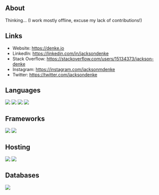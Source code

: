 ## About
Thinking... (I work mostly offline, excuse my lack of contributions!)

## Links

- Website: https://denke.io
- LinkedIn: https://linkedin.com/in/jacksondenke
- Stack Overflow: https://stackoverflow.com/users/15134373/jackson-denke
- Instagram: https://instagram.com/jacksonmdenke
- Twitter: https://twitter.com/jacksondenke

## Languages
![](https://img.shields.io/badge/python%20-%2314354C.svg?&style=for-the-badge&logo=python&logoColor=white) ![](https://img.shields.io/badge/javascript%20-%23323330.svg?&style=for-the-badge&logo=javascript&logoColor=%23F7DF1E) ![](https://img.shields.io/badge/java-%23ED8B00.svg?&style=for-the-badge&logo=java&logoColor=white) ![](https://img.shields.io/badge/node.js%20-%2343853D.svg?&style=for-the-badge&logo=node.js&logoColor=white)

## Frameworks
![](https://img.shields.io/badge/react%20-%23404d59.svg?&style=for-the-badge&logo=react) ![](https://img.shields.io/badge/next.js%20-%23000000.svg?&style=for-the-badge&logo=next.js)

## Hosting
![](https://img.shields.io/badge/heroku%20-%23430098.svg?&style=for-the-badge&logo=heroku&logoColor=white) ![](https://img.shields.io/badge/vercel%20-%23000000.svg?&style=for-the-badge&logo=vercel&logoColor=white) 

## Databases
![](https://img.shields.io/badge/MongoDB-%234ea94b.svg?&style=for-the-badge&logo=mongodb&logoColor=white) 
